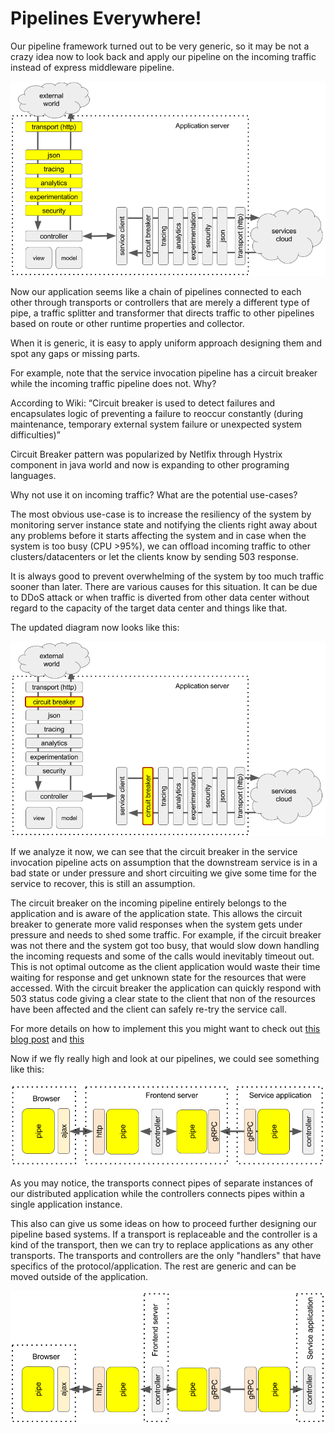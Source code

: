 # Pipelines Everywhere!

Our pipeline framework turned out to be very generic, so it may be not a crazy idea now to look back and apply our pipeline on the incoming traffic instead of express middleware pipeline.

![pipes everywhere](images/pipes-everywhere.png)

Now our application seems like a chain of pipelines connected to each other through transports or controllers that are merely a different type of pipe, a traffic splitter and transformer that directs traffic to other pipelines based on route or other runtime properties and collector.

When it is generic, it is easy to apply uniform approach designing them and spot any gaps or missing parts.

For example, note that the service invocation pipeline has a circuit breaker while the incoming traffic pipeline does not. Why?

According to Wiki: “Circuit breaker is used to detect failures and encapsulates logic of preventing a failure to reoccur constantly (during maintenance, temporary external system failure or unexpected system difficulties)”

Circuit Breaker pattern was popularized by Netlfix through Hystrix component in java world and now is expanding to other programing languages.

Why not use it on incoming traffic? What are the potential use-cases?

The most obvious use-case is to increase the resiliency of the system by monitoring server instance state and notifying the clients right away about any problems before it starts affecting the system and in case when the system is too busy (CPU >95%), we can offload incoming traffic to other clusters/datacenters or let the clients know by sending 503 response.

It is always good to prevent overwhelming of the system by too much traffic sooner than later. There are various causes for this situation. It can be due to DDoS attack or when traffic is diverted from other data center without regard to the capacity of the target data center and things like that.

The updated diagram now looks like this:

![incoming traffic pipeline](images/pipes-with-cb.png)

If we analyze it now, we can see that the circuit breaker in the service invocation pipeline acts on assumption that the downstream service is in a bad state or under pressure and short circuiting we give some time for the service to recover, this is still an assumption.

The circuit breaker on the incoming pipeline entirely belongs to the application and is aware of the application state. This allows the circuit breaker to generate more valid responses when the system gets under pressure and needs to shed some traffic. For example, if the circuit breaker was not there and the system got too busy, that would slow down handling the incoming requests and some of the calls would inevitably timeout out. This is not optimal outcome as the client application would waste their time waiting for response and get unknown state for the resources that were accessed. With the circuit breaker the application can quickly respond with 503 status code giving a clear state to the client that non of the resources have been affected and the client can safely re-try the service call.

For more details on how to implement this you might want to check out [this blog post](https://codeburst.io/building-resilient-platform-part-1-51b852588fb3) and [this](https://codeburst.io/building-resilient-platform-part-2-509c9550617d)

Now if we fly really high and look at our pipelines, we could see something like this:

![high level view](images/pipe-high-level.png)

As you may notice, the transports connect pipes of separate instances of our distributed application while the controllers connects pipes within a single application instance.

This also can give us some ideas on how to proceed further designing our pipeline based systems. If a transport is replaceable and the controller is a kind of the transport, then we can try to replace applications as any other transports. The transports and controllers are the only "handlers" that have specifics of the protocol/application. The rest are generic and can be moved outside of the application. 

![high level view modified](images/pipe-high-level-updated.png)
